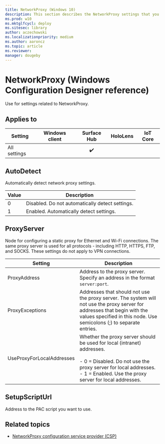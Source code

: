 ```yaml
---
title: NetworkProxy (Windows 10)
description: This section describes the NetworkProxy settings that you can configure in provisioning packages for Windows 10 using Windows Configuration Designer.
ms.prod: w10
ms.mktglfcycl: deploy
ms.sitesec: library
author: aczechowski
ms.localizationpriority: medium
ms.author: aaroncz
ms.topic: article
ms.reviewer: 
manager: dougeby
---
```


# NetworkProxy (Windows Configuration Designer reference)

Use for settings related to NetworkProxy. 

## Applies to

| Setting   | Windows client | Surface Hub | HoloLens | IoT Core |
| --- | :---: | :---: | :---: | :---: |
| All settings |   | ✔️ |  |  |


## AutoDetect

Automatically detect network proxy settings. 

|  Value | Description |
| --- | --- |
| 0 | Disabled. Do not automatically detect settings. |
| 1 | Enabled. Automatically detect settings. |

## ProxyServer

Node for configuring a static proxy for Ethernet and Wi-Fi connections. The same proxy server is used for all protocols - including HTTP, HTTPS, FTP, and SOCKS. These settings do not apply to VPN connections.

| Setting | Description |
| --- | --- |
| ProxyAddress | Address to the proxy server. Specify an address in the format `server:port`. |
| ProxyExceptions | Addresses that should not use the proxy server. The system will not use the proxy server for addresses that begin with the values specified in this node. Use semicolons (;) to separate entries. |
| UseProxyForLocalAddresses | Whether the proxy server should be used for local (intranet) addresses.</br></br>- 0 = Disabled. Do not use the proxy server for local addresses.</br>- 1 = Enabled. Use the proxy server for local addresses.  |


## SetupScriptUrl

Address to the PAC script you want to use. 


## Related topics

- [NetworkProxy configuration service provider (CSP)](/windows/client-management/mdm/networkproxy-csp)

